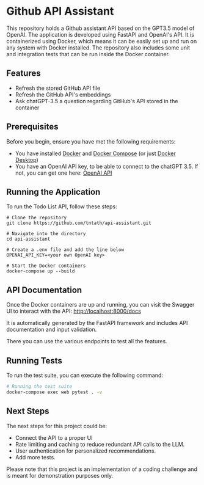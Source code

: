 # Github API Assistant

This repository holds a Github assistant API based on the GPT3.5 model of OpenAI.
The application is developed using FastAPI and OpenAI's API. It is containerized using Docker, which means it can be easily set up and run on any system with Docker installed. The repository also includes some unit and integration tests that can be run inside the Docker container.


## Features
  - Refresh the stored GitHub API file
  - Refresh the GitHub API's embeddings
  - Ask chatGPT-3.5 a question regarding GitHub's API stored in the container

## Prerequisites

Before you begin, ensure you have met the following requirements:

- You have installed [Docker](https://www.docker.com/) and [Docker Compose](https://docs.docker.com/compose/) (or just [Docker Desktop](https://www.docker.com/products/docker-desktop/))
- You have an OpenAI API key, to be able to connect to the chatGPT 3.5. If not, you can get one here: [OpenAI API](https://openai.com/blog/openai-api)


## Running the Application

To run the Todo List API, follow these steps:

```
# Clone the repository
git clone https://github.com/tntath/api-assistant.git

# Navigate into the directory
cd api-assistant

# Create a .env file and add the line below
OPENAI_API_KEY=<your own OpenAI key>

# Start the Docker containers
docker-compose up --build
```

## API Documentation

Once the Docker containers are up and running, you can visit the Swagger UI to interact with the API: [http://localhost:8000/docs](http://localhost:8000/docs)

It is automatically generated by the FastAPI framework and includes API documentation and input validation.

There you can use the various endpoints to test all the features.

## Running Tests

To run the test suite, you can execute the following command:

```bash
# Running the test suite
docker-compose exec web pytest . -v
```

## Next Steps

The next steps for this project could be:

- Connect the API to a proper UI
- Rate limiting and caching to reduce redundant API calls to the LLM.
- User authentication for personalized recommendations.
- Add more tests. 

Please note that this project is an implementation of a coding challenge and is meant for demonstration purposes only.

